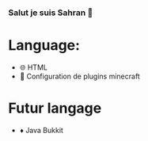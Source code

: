 ### Salut je suis Sahran 👋

# Language:
- 🌐 HTML
- 🎈 Configuration de plugins minecraft
# Futur langage
- ♦️ Java Bukkit
